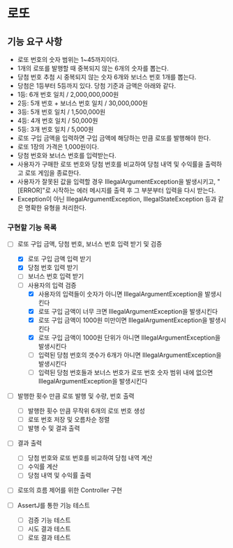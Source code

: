 # 로또

## 기능 요구 사항

- 로또 번호의 숫자 범위는 1~45까지이다.
- 1개의 로또를 발행할 때 중복되지 않는 6개의 숫자를 뽑는다.
- 당첨 번호 추첨 시 중복되지 않는 숫자 6개와 보너스 번호 1개를 뽑는다.
- 당첨은 1등부터 5등까지 있다. 당첨 기준과 금액은 아래와 같다.
- 1등: 6개 번호 일치 / 2,000,000,000원
- 2등: 5개 번호 + 보너스 번호 일치 / 30,000,000원
- 3등: 5개 번호 일치 / 1,500,000원
- 4등: 4개 번호 일치 / 50,000원
- 5등: 3개 번호 일치 / 5,000원
- 로또 구입 금액을 입력하면 구입 금액에 해당하는 만큼 로또를 발행해야 한다.
- 로또 1장의 가격은 1,000원이다.
- 당첨 번호와 보너스 번호를 입력받는다.
- 사용자가 구매한 로또 번호와 당첨 번호를 비교하여 당첨 내역 및 수익률을 출력하고 로또 게임을 종료한다.
- 사용자가 잘못된 값을 입력할 경우 IllegalArgumentException을 발생시키고, "[ERROR]"로 시작하는 에러 메시지를 출력 후 그 부분부터 입력을 다시 받는다.
- Exception이 아닌 IllegalArgumentException, IllegalStateException 등과 같은 명확한 유형을 처리한다.

### 구현할 기능 목록

- [ ] 로또 구입 금액, 당첨 번호, 보너스 번호 입력 받기 및 검증
    - [x] 로또 구입 금액 입력 받기
    - [x] 당첨 번호 입력 받기
    - [ ] 보너스 번호 입력 받기
    - [ ] 사용자의 입력 검증
        - [x] 사용자의 입력들이 숫자가 아니면 IllegalArgumentException을 발생시킨다
        - [x] 로또 구입 금액이 너무 크면 IllegalArgumentException을 발생시킨다
        - [x] 로또 구입 금액이 1000원 미만이면 IllegalArgumentException을 발생시킨다
        - [x] 로또 구입 금액이 1000원 단위가 아니면 IllegalArgumentException을 발생시킨다
        - [ ] 입력된 당첨 번호의 갯수가 6개가 아니면 IllegalArgumentException을 발생시킨다
        - [ ] 입력된 당첨 번호들과 보너스 번호가 로또 번호 숫자 범위 내에 없으면 IllegalArgumentException을 발생시킨다

- [ ] 발행한 횟수 만큼 로또 발행 및 수량, 번호 출력
    - [ ] 발행한 횟수 만큼 무작위 6개의 로또 번호 생성
    - [ ] 로또 번호 저장 및 오름차순 정렬
    - [ ] 발행 수 및 결과 출력

- [ ] 결과 출력
    - [ ] 당첨 번호와 로또 번호를 비교하여 당첨 내역 계산
    - [ ] 수익률 계산
    - [ ] 당첨 내역 및 수익률 출력

- [ ] 로또의 흐름 제어를 위한 Controller 구현

- [ ] AssertJ를 통한 기능 테스트
    - [ ] 검증 기능 테스트
    - [ ] 시도 결과 테스트
    - [ ] 로또 결과 테스트
